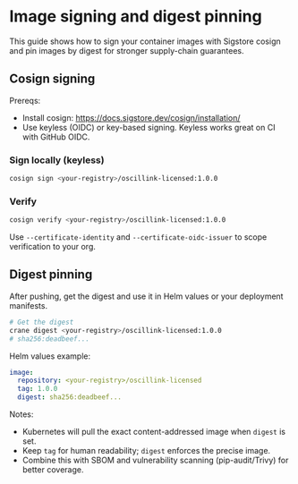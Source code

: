 # Image signing and digest pinning

This guide shows how to sign your container images with Sigstore cosign and pin images by digest for stronger supply-chain guarantees.

## Cosign signing

Prereqs:
- Install cosign: https://docs.sigstore.dev/cosign/installation/
- Use keyless (OIDC) or key-based signing. Keyless works great on CI with GitHub OIDC.

### Sign locally (keyless)

```bash
cosign sign <your-registry>/oscillink-licensed:1.0.0
```

### Verify

```bash
cosign verify <your-registry>/oscillink-licensed:1.0.0
```

Use `--certificate-identity` and `--certificate-oidc-issuer` to scope verification to your org.

## Digest pinning

After pushing, get the digest and use it in Helm values or your deployment manifests.

```bash
# Get the digest
crane digest <your-registry>/oscillink-licensed:1.0.0
# sha256:deadbeef...
```

Helm values example:

```yaml
image:
  repository: <your-registry>/oscillink-licensed
  tag: 1.0.0
  digest: sha256:deadbeef...
```

Notes:
- Kubernetes will pull the exact content-addressed image when `digest` is set.
- Keep `tag` for human readability; `digest` enforces the precise image.
- Combine this with SBOM and vulnerability scanning (pip-audit/Trivy) for better coverage.
